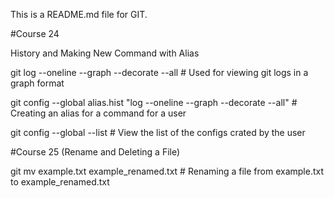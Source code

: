 This is a README.md file for GIT.


#Course 24

History and Making New Command with Alias

git log --oneline --graph --decorate --all # Used for viewing git logs in a graph format

git config --global alias.hist "log --oneline --graph --decorate --all" # Creating an alias for a command for a user

git config --global --list # View the list of the configs crated by the user

#Course 25 (Rename and Deleting a File)

git mv example.txt example_renamed.txt # Renaming a file from example.txt to example_renamed.txt



 
